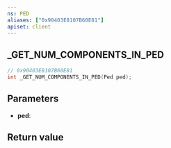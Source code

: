 ```yaml
---
ns: PED
aliases: ["0x90403E8107B60E81"]
apiset: client
---
```

## _GET_NUM_COMPONENTS_IN_PED

```c
// 0x90403E8107B60E81
int _GET_NUM_COMPONENTS_IN_PED(Ped ped);
```


## Parameters
* **ped**:

## Return value

